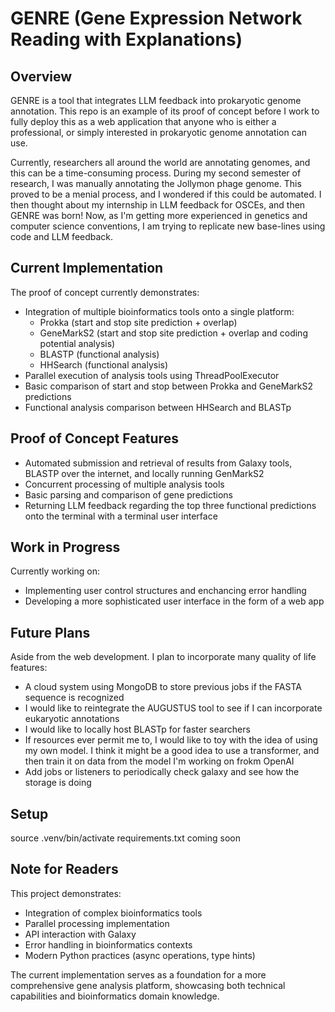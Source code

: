 # GENRE (Gene Expression Network Reading with Explanations)

## Overview
GENRE is a tool that integrates LLM feedback into prokaryotic genome annotation. This repo is an example of its proof of concept before I work to fully deploy this as a web application that anyone who is either a professional, or simply interested in prokaryotic genome annotation can use.

Currently, researchers all around the world are annotating genomes, and this can be a time-consuming process. During my second semester of research, I was manually annotating the Jollymon phage genome. This proved to be a menial process, and I wondered if this could be automated. I then thought about my internship in LLM feedback for OSCEs, and then GENRE was born! Now, as I'm getting more experienced in genetics and computer science conventions, I am trying to replicate new base-lines using code and LLM feedback.

## Current Implementation
The proof of concept currently demonstrates:

- Integration of multiple bioinformatics tools onto a single platform:
  - Prokka (start and stop site prediction + overlap)
  - GeneMarkS2 (start and stop site prediction + overlap and coding potential analysis)
  - BLASTP (functional analysis)
  - HHSearch (functional analysis)
- Parallel execution of analysis tools using ThreadPoolExecutor
- Basic comparison of start and stop between Prokka and GeneMarkS2 predictions
- Functional analysis comparison between HHSearch and BLASTp

## Proof of Concept Features
- Automated submission and retrieval of results from Galaxy tools, BLASTP over the internet, and locally running GenMarkS2
- Concurrent processing of multiple analysis tools
- Basic parsing and comparison of gene predictions
- Returning LLM feedback regarding the top three functional predictions onto the terminal with a terminal user interface

## Work in Progress
Currently working on:
- Implementing user control structures and enchancing error handling
- Developing a more sophisticated user interface in the form of a web app

## Future Plans
Aside from the web development. I plan to incorporate many quality of life features:
- A cloud system using MongoDB to store previous jobs if the FASTA sequence is recognized 
- I would like to reintegrate the AUGUSTUS tool to see if I can incorporate eukaryotic annotations
- I would like to locally host BLASTp for faster searchers
- If resources ever permit me to, I would like to toy with the idea of using my own model. I think it might be a good idea to use a transformer, and then train it on data from the  model I'm working on frokm OpenAI
- Add jobs or listeners to periodically check galaxy and see how the storage is doing

## Setup

source .venv/bin/activate
requirements.txt coming soon

## Note for Readers
This project demonstrates:
- Integration of complex bioinformatics tools
- Parallel processing implementation
- API interaction with Galaxy
- Error handling in bioinformatics contexts
- Modern Python practices (async operations, type hints)

The current implementation serves as a foundation for a more comprehensive gene analysis platform, showcasing both technical capabilities and bioinformatics domain knowledge.
